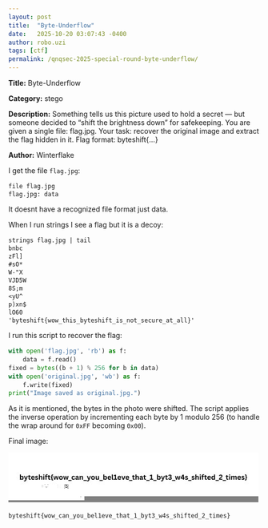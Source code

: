```yaml
---
layout: post
title:  "Byte-Underflow"
date:   2025-10-20 03:07:43 -0400
author: robo.uzi
tags: [ctf]
permalink: /qnqsec-2025-special-round-byte-underflow/
---
```


**Title:** Byte-Underflow

**Category:** stego

**Description:** Something tells us this picture used to hold a secret — but someone decided to “shift the brightness down” for safekeeping. You are given a single file: flag.jpg. Your task: recover the original image and extract the flag hidden in it. Flag format: byteshift{...}

**Author:** Winterflake

I get the file `flag.jpg`:
```shell
file flag.jpg  
flag.jpg: data
```
It doesnt have a recognized file format just data.

When I run strings I see a flag but it is a decoy:
```shell
strings flag.jpg | tail  
bnbc  
zFl]  
#sO*  
W-"X    
VJD5W  
8S;m  
<yU^  
p)xn$  
lO60  
'byteshift{wow_this_byteshift_is_not_secure_at_all}'
```

I run this script to recover the flag:
```python
with open('flag.jpg', 'rb') as f:
    data = f.read()
fixed = bytes((b + 1) % 256 for b in data)
with open('original.jpg', 'wb') as f:
    f.write(fixed)
print("Image saved as original.jpg.")
```
As it is mentioned, the bytes in the photo were shifted. The script applies the inverse operation by incrementing each byte by 1 modulo 256 (to handle the wrap around for `0xFF` becoming `0x00`). 

Final image:

![Alt text](/images/original.jpg)

`byteshift{wow_can_you_bel1eve_that_1_byt3_w4s_shifted_2_times}`